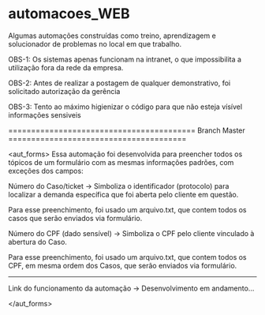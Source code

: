 # automacoes_WEB

Algumas automações construídas como treino, aprendizagem e solucionador de problemas no local em que trabalho.

OBS-1: Os sistemas apenas funcionam na intranet, o que impossibilita a utilização fora da rede da empresa.

OBS-2: Antes de realizar a postagem de qualquer demonstrativo, foi solicitado autorização da gerência

OBS-3: Tento ao máximo higienizar o código para que não esteja vísível informações sensiveis

========================================= Branch Master =======================================


<aut_forms>
Essa automação foi desenvolvida para preencher todos os tópicos de um formulário com as mesmas informações padrões, com exceções dos campos:

Número do Caso/ticket -> Simboliza o identificador (protocolo) para localizar a demanda específica que foi aberta pelo cliente em questão.

Para esse preenchimento, foi usado um arquivo.txt, que contem todos os casos que serão enviados via formulário.

Número do CPF (dado sensível) -> Simboliza o CPF pelo cliente vinculado à abertura do Caso.

Para esse preenchimento, foi usado um arquivo.txt, que contem todos os CPF, em mesma ordem dos Casos, que serão enviados via formulário.

---------------


Link do funcionamento da automação ->  Desenvolvimento em andamento...

</aut_forms>



